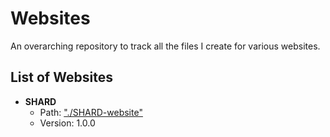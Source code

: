 # Websites
An overarching repository to track all the files I create for various websites.

## List of Websites

- **SHARD** 
    - Path: ["./SHARD-website"](./SHARD-website) 
    - Version: 1.0.0

